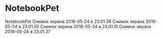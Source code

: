 # NotebookPet
NotebookPet
Снимок экрана 2016-05-24 в 23.01.38
Снимок экрана 2016-05-24 в 23.01.50
Снимок экрана 2016-05-24 в 23.01.15
Снимок экрана 2016-05-24 в 23.01.27

